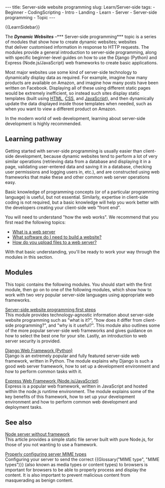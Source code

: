 --- title: Server-side website programming slug: Learn/Server-side tags: - Beginner - CodingScripting - Intro - Landing - Learn - Server - Server-side programming - Topic ---

{{LearnSidebar}}

The ***Dynamic Websites*** –*** Server-side programming*** topic is a series of modules that show how to create dynamic websites; websites that deliver customised information in response to HTTP requests. The modules provide a general introduction to server-side programming, along with specific beginner-level guides on how to use the Django (Python) and Express (Node.js/JavaScript) web frameworks to create basic applications.

Most major websites use some kind of server-side technology to dynamically display data as required. For example, imagine how many products are available on Amazon, and imagine how many posts have been written on Facebook. Displaying all of these using different static pages would be extremely inefficient, so instead such sites display static templates (built using [HTML](/en-US/docs/Learn/HTML), [CSS](/en-US/docs/Learn/CSS), and [JavaScript](/en-US/docs/Learn/JavaScript)), and then dynamically update the data displayed inside those templates when needed, such as when you want to view a different product on Amazon.

In the modern world of web development, learning about server-side development is highly recommended.

Learning pathway
----------------

Getting started with server-side programming is usually easier than client-side development, because dynamic websites tend to perform a lot of very similar operations (retrieving data from a database and displaying it in a page, validating user-entered data and saving it in a database, checking user permissions and logging users in, etc.), and are constructed using web frameworks that make these and other common web server operations easy.

Basic knowledge of programming concepts (or of a particular programming language) is useful, but not essential. Similarly, expertise in client-side coding is not required, but a basic knowledge will help you work better with the developers creating your client-side web "front end".

You will need to understand "how the web works". We recommend that you first read the following topics:

-   [What is a web server](/en-US/docs/Learn/Common_questions/What_is_a_web_server)
-   [What software do I need to build a website?](/en-US/docs/Learn/Common_questions/What_software_do_I_need)
-   [How do you upload files to a web server?](/en-US/docs/Learn/Common_questions/Upload_files_to_a_web_server)

With that basic understanding, you'll be ready to work your way through the modules in this section. 

Modules
-------

This topic contains the following modules. You should start with the first module, then go on to one of the following modules, which show how to work with two very popular server-side languages using appropriate web frameworks. 

 [Server-side website programming first steps](/en-US/docs/Learn/Server-side/First_steps)   
This module provides technology-agnostic information about server-side website programming such as "what is it?", "how does it differ from client-side programming?", and "why is it useful?". This module also outlines some of the more popular server-side web frameworks and gives guidance on how to select the best one for your site. Lastly, an introduction to web server security is provided.

 [Django Web Framework (Python)](/en-US/docs/Learn/Server-side/Django)   
Django is an extremely popular and fully featured server-side web framework, written in Python. The module explains why Django is such a good web server framework, how to set up a development environment and how to perform common tasks with it.

 [Express Web Framework (Node.js/JavaScript)](/en-US/docs/Learn/Server-side/Express_Nodejs)   
Express is a popular web framework, written in JavaScript and hosted within the node.js runtime environment. The module explains some of the key benefits of this framework, how to set up your development environment and how to perform common web development and deployment tasks.

See also
--------

 [Node server without framework](/en-US/docs/Learn/Server-side/Node_server_without_framework)   
This article provides a simple static file server built with pure Node.js, for those of you not wanting to use a framework.

 [Properly configuring server MIME types](/en-US/docs/Learn/Server-side/Configuring_server_MIME_types)   
Configuring your server to send the correct {{Glossary("MIME type", "MIME types")}} (also known as media types or content types) to browsers is important for browsers to be able to properly process and display the content. It is also important to prevent malicious content from masquerading as benign content.
